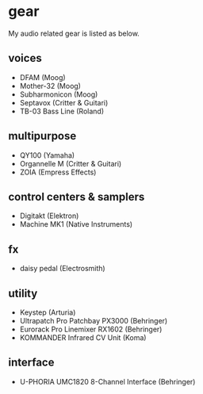 # gear

My audio related gear is listed as below.

## voices

* DFAM  (Moog)
* Mother-32 (Moog)
* Subharmonicon (Moog)
* Septavox (Critter & Guitari)
* TB-03 Bass Line  (Roland)

## multipurpose

* QY100 (Yamaha)
* Organnelle M (Critter & Guitari)
* ZOIA (Empress Effects)

## control centers & samplers

* Digitakt (Elektron)
* Machine MK1 (Native Instruments)

## fx
* daisy pedal (Electrosmith)

## utility

* Keystep (Arturia)
* Ultrapatch Pro Patchbay PX3000 (Behringer)
* Eurorack Pro Linemixer RX1602 (Behringer)
* KOMMANDER Infrared CV Unit (Koma)

## interface

* U-PHORIA UMC1820 8-Channel Interface (Behringer)
